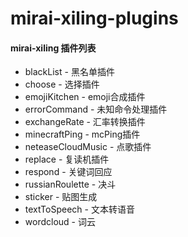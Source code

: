 # mirai-xiling-plugins
#### mirai-xiling 插件列表

- blackList	-	黑名单插件
- choose	-	选择插件
- emojiKitchen	-	emoji合成插件
- errorCommand	-	未知命令处理插件
- exchangeRate	-	汇率转换插件
- minecraftPing	-	mcPing插件
- neteaseCloudMusic	-	点歌插件
- replace	-	复读机插件
- respond	-	关键词回应
- russianRoulette	-	决斗
- sticker	-	贴图生成
- textToSpeech	-	文本转语音
- wordcloud	-	词云
